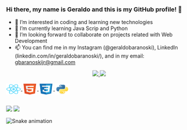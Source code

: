 ### Hi there, my name is Geraldo and this is my GitHub profile! 👋

- 👀 I’m interested in coding and learning new technologies
- 🌱 I’m currently learning Java Scrip and Python
- 👯 I’m looking forward to collaborate on projects related with Web Development
- 📫 You can find me in my Instagram (@geraldobaranoski), LinkedIn (linkedin.com/in/geraldobaranoski/), and in my email: gbaranoskijr@gmail.com

<div align="center">
  <a href="https://github.com/geraldobarar">
  <img height="180em" src="https://github-readme-stats.vercel.app/api?username=geraldobarar&show_icons=true&theme=codeSTACKr&include_all_commits=true&count_private=true"/>
  <img height="180em" src="https://github-readme-stats.vercel.app/api/top-langs/?username=geraldobarar&layout=compact&langs_count=7&theme=codeSTACKr"/> 
    
</div>
<div style="display: inline_block"><br>
  <img align="center" alt="gbarar-Js" height="30" width="40" src="https://raw.githubusercontent.com/devicons/devicon/master/icons/react/react-original.svg">
  <img align="center" alt="gbarar-HTML" height="30" width="40" src="https://raw.githubusercontent.com/devicons/devicon/master/icons/html5/html5-original.svg">
  <img align="center" alt="gbarar-CSS" height="30" width="40" src="https://raw.githubusercontent.com/devicons/devicon/master/icons/css3/css3-original.svg">
  <img align="center" alt="gbarar-Python" height="30" width="40" src="https://raw.githubusercontent.com/devicons/devicon/master/icons/python/python-original.svg">
  

</div>
  
  ##
 
<div> 
  <a href="https://www.instagram.com/geraldobaranoski/" target="_blank"><img src="https://img.shields.io/badge/-Instagram-%23E4405F?style=for-the-badge&logo=instagram&logoColor=white" target="_blank"></a>
  <a href="https://www.linkedin.com/in/geraldobaranoski/" target="_blank"><img src="https://img.shields.io/badge/-LinkedIn-%230077B5?style=for-the-badge&logo=linkedin&logoColor=white" target="_blank"></a> 
  
 
  ![Snake animation](https://github.com/geraldobarar)
 
</div>



